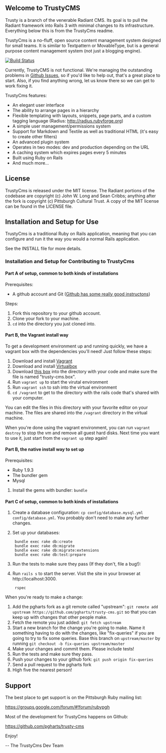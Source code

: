 ## Welcome to TrustyCMS

Trusty is a branch of the venerable Radiant CMS. Its goal is to pull the Radiant framework into Rails 3 with minimal changes to its infrastructure. Everything below this is from the TrustyCms readme.

TrustyCms is a no-fluff, open source content management system designed for
small teams. It is similar to Textpattern or MovableType, but is a general
purpose content management system (not just a blogging engine).

[![Build Status](https://secure.travis-ci.org/pgharts/trusty-cms.png?branch=master)](https://travis-ci.org/pgharts/trusty-cms/)

Currently, TrustyCMS is not functional. We're managing the outstanding problems in [Github Issues](https://github.com/pgharts/trusty-cms/issues?state=open), so if you'd like to help out, that's a great place to start. Also, if you find anything wrong, let us know there so we can get to work fixing it.


TrustyCms features:

* An elegant user interface
* The ability to arrange pages in a hierarchy
* Flexible templating with layouts, snippets, page parts, and a custom tagging
  language (Radius: http://radius.rubyforge.org)
* A simple user management/permissions system
* Support for Markdown and Textile as well as traditional HTML (it's easy to
  create other filters)
* An advanced plugin system
* Operates in two modes: dev and production depending on the URL
* A caching system which expires pages every 5 minutes
* Built using Ruby on Rails
* And much more...

## License

TrustyCms is released under the MIT license. The Radiant portions of the
codebase are copyright (c) John W. Long and Sean Cribbs; anything after the
fork is copyright (c) Pittsburgh Cultural Trust. A copy of the MIT license can
be found in the LICENSE file.

## Installation and Setup for Use

TrustyCms is a traditional Ruby on Rails application, meaning that you can
configure and run it the way you would a normal Rails application.

See the INSTALL file for more details.

### Installation and Setup for Contributing to TrustyCms

#### Part A of setup, common to both kinds of installations

Prerequisites:

* A github account and Git ([Github has some really good instructons](https://help.github.com/articles/set-up-git))

Steps:

1. Fork this repository to your github account.
1. Clone your fork to your machine.
1. `cd` into the directory you just cloned into.

#### Part B, the Vagrant install way

To get a development environment up and running quickly, we have a vagrant box with the dependencies you'll need! Just follow these steps:

1. Download and install [Vagrant](http://www.vagrantup.com/)
1. Download and install [Virtualbox](https://www.virtualbox.org/)
1. Download [this box](https://dl.dropboxusercontent.com/u/27379052/trusty-cms.box) into the directory with your code and make sure the file is named "trusty-cms.box".
1. Run `vagrant up` to start the virutal environment
1. Run `vagrant ssh` to ssh into the virtual environment
1. `cd /vagrant` to get to the directory with the rails code that's shared with your computer.

You can edit the files in this directory with your favorite editor on your
machine. The files are shared into the `/vagrant` directory in the virtual
machine.

When you're done using the vagrant environment, you can run `vagrant destroy`
to stop the vm and remove all guest hard disks. Next time you want to use it,
just start from the `vagrant up` step again!

#### Part B, the native install way to set up

Prerequisites:

* Ruby 1.9.3
* The bundler gem
* Mysql

1. Install the gems with bundler: `bundle`

#### Part C of setup, common to both kinds of installations

1. Create a database configuration: `cp config/database.mysql.yml config/database.yml`. You probably don't need to make any further changes.
1. Set up your databases:

        bundle exec rake db:create
        bundle exec rake db:migrate
        bundle exec rake db:migrate:extensions
        bundle exec rake db:test:prepare

1. Run the tests to make sure they pass (If they don't, file a bug!):
1. Run `rails s` to start the server. Visit the site in your browser at http://localhost:3000.

        rspec

When you're ready to make a change:

1. Add the pgharts fork as a git remote called "upstream": `git remote add upstream https://github.com/pgharts/trusty-cms.git` so that you can keep up with changes that other people make.
1. Fetch the remote you just added: `git fetch upstream`
1. Start a new branch for the change you're going to make. Name it something having to do with the changes, like "fix-queries" if you are going to try to fix some queries. Base this branch on `upstream/master` by running `git checkout -b fix-queries upstream/master`
1. Make your changes and commit them. Please include tests!
1. Run the tests and make sure they pass.
1. Push your changes to your github fork: `git push origin fix-queries`
1. Send a pull request to the pgharts fork
1. High five the nearest person!


## Support

The best place to get support is on the Pittsburgh Ruby mailing list:

https://groups.google.com/forum/#!forum/rubypgh

Most of the development for TrustyCms happens on Github:

https://github.com/pgharts/trusty-cms

Enjoy!

--
The TrustyCms Dev Team
